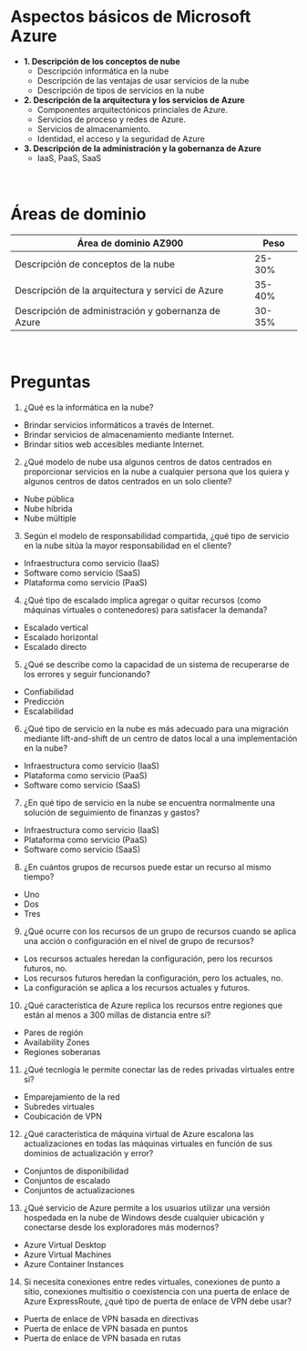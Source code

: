Aspectos básicos de Microsoft Azure
==  

- **1. Descripción de los conceptos de nube**
    - Descripción informática en la nube
    - Descripción de las ventajas de usar servicios de la nube
    - Descripción de tipos de servicios en la nube
- **2. Descripción de la arquitectura y los servicios de Azure**
    - Componentes arquitectónicos princiales de Azure.
    - Servicios de proceso y redes de Azure.
    - Servicios de almacenamiento.
    - Identidad, el acceso y la seguridad de Azure
- **3. Descripción de la administración y la gobernanza de Azure**
    - IaaS, PaaS, SaaS  

\
Áreas de dominio
==  
|Área de dominio AZ900|Peso|
|-|-|
|Descripción de conceptos de la nube|25-30%|
|Descripción de la arquitectura y servici de Azure|35-40%|
|Descripción de administración y gobernanza de Azure|30-35%|

\
Preguntas
==  

1. ¿Qué es la informática en la nube? 
- Brindar servicios informáticos a través de Internet.
- Brindar servicios de almacenamiento mediante Internet.
- Brindar sitios web accesibles mediante Internet.

2. ¿Qué modelo de nube usa algunos centros de datos centrados en proporcionar servicios en la nube a cualquier persona que los quiera y algunos centros de datos centrados en un solo cliente? 
- Nube pública
- Nube híbrida
- Nube múltiple

3. Según el modelo de responsabilidad compartida, ¿qué tipo de servicio en la nube sitúa la mayor responsabilidad en el cliente?
- Infraestructura como servicio (IaaS)
- Software como servicio (SaaS)
- Plataforma como servicio (PaaS)

4. ¿Qué tipo de escalado implica agregar o quitar recursos (como máquinas virtuales o contenedores) para satisfacer la demanda?  
- Escalado vertical
- Escalado horizontal
- Escalado directo

5. ¿Qué se describe como la capacidad de un sistema de recuperarse de los errores y seguir funcionando?
- Confiabilidad
- Predicción
- Escalabilidad

6. ¿Qué tipo de servicio en la nube es más adecuado para una migración mediante lift-and-shift de un centro de datos local a una implementación en la nube? 
- Infraestructura como servicio (IaaS)
- Plataforma como servicio (PaaS)
- Software como servicio (SaaS)

7. ¿En qué tipo de servicio en la nube se encuentra normalmente una solución de seguimiento de finanzas y gastos?  
- Infraestructura como servicio (IaaS)
- Plataforma como servicio (PaaS)
- Software como servicio (SaaS)
8. ¿En cuántos grupos de recursos puede estar un recurso al mismo tiempo? 
- Uno
- Dos
- Tres

9. ¿Qué ocurre con los recursos de un grupo de recursos cuando se aplica una acción o configuración en el nivel de grupo de recursos?
- Los recursos actuales heredan la configuración, pero los recursos futuros, no.
- Los recursos futuros heredan la configuración, pero los actuales, no.
- La configuración se aplica a los recursos actuales y futuros.

10. ¿Qué característica de Azure replica los recursos entre regiones que están al menos a 300 millas de distancia entre sí?
- Pares de región
- Availability Zones
- Regiones soberanas

11. ¿Qué tecnlogía le permite conectar las de redes privadas virtuales entre si?
- Emparejamiento de la red
- Subredes virtuales
- Coubicación de VPN

12. ¿Qué característica de máquina virtual de Azure escalona las actualizaciones en todas las máquinas virtuales en función de sus dominios de actualización y error?
- Conjuntos de disponibilidad
- Conjuntos de escalado
- Conjuntos de actualizaciones

13. ¿Qué servicio de Azure permite a los usuarios utilizar una versión hospedada en la nube de Windows desde cualquier ubicación y conectarse desde los exploradores más modernos?
- Azure Virtual Desktop
- Azure Virtual Machines
- Azure Container Instances

14. Si necesita conexiones entre redes virtuales, conexiones de punto a sitio, conexiones multisitio o coexistencia con una puerta de enlace de Azure ExpressRoute, ¿qué tipo de puerta de enlace de VPN debe usar?
- Puerta de enlace de VPN basada en directivas
- Puerta de enlace de VPN basada en puntos
- Puerta de enlace de VPN basada en rutas